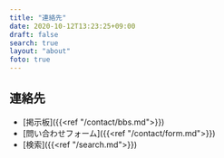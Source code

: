 ```yaml
---
title: "連絡先"
date: 2020-10-12T13:23:25+09:00
draft: false
search: true
layout: "about"
foto: true
---
```


## 連絡先
- [掲示板]({{<ref "/contact/bbs.md">}})
- [問い合わせフォーム]({{<ref "/contact/form.md">}})
- [検索]({{<ref "/search.md">}})
